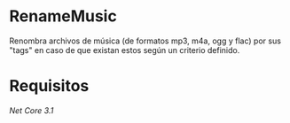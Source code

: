 # RenameMusic
Renombra archivos de música (de formatos mp3, m4a, ogg y flac) por sus "tags" en caso de que existan estos según un criterio definido.

# Requisitos
*Net Core 3.1*
